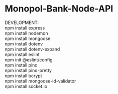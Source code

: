 # Monopol-Bank-Node-API

DEVELOPMENT: </br>
npm install express </br>
npm install nodemon </br>
npm install mongoose </br>
npm install dotenv </br>
npm install dotenv-expand </br>
npm install eslint </br>
npm init @eslint/config </br>
npm install pino </br>
npm install pino-pretty </br>
npm install bcrypt </br>
npm install mongoose-id-validator </br>
npm install socket.io </br>